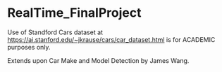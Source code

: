 # RealTime_FinalProject
Use of Standford Cars dataset at https://ai.stanford.edu/~jkrause/cars/car_dataset.html is for ACADEMIC purposes only. 

Extends upon Car Make and Model Detection by James Wang. 

